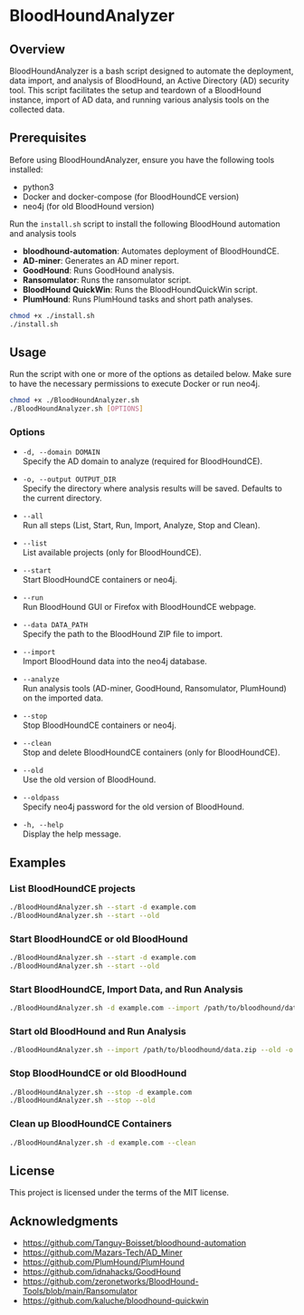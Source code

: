 
# BloodHoundAnalyzer

## Overview

BloodHoundAnalyzer is a bash script designed to automate the deployment, data import, and analysis of BloodHound, an Active Directory (AD) security tool. This script facilitates the setup and teardown of a BloodHound instance, import of AD data, and running various analysis tools on the collected data.

## Prerequisites

Before using BloodHoundAnalyzer, ensure you have the following tools installed:

- python3
- Docker and docker-compose (for BloodHoundCE version)
- neo4j (for old BloodHound version)

Run the `install.sh` script to install the following BloodHound automation and analysis tools 
  - **bloodhound-automation**: Automates deployment of BloodHoundCE.
  - **AD-miner**: Generates an AD miner report.
  - **GoodHound**: Runs GoodHound analysis.
  - **Ransomulator**: Runs the ransomulator script.
  - **BloodHound QuickWin**: Runs the BloodHoundQuickWin script.
  - **PlumHound**: Runs PlumHound tasks and short path analyses.

```bash
chmod +x ./install.sh
./install.sh
```
## Usage

Run the script with one or more of the options as detailed below. Make sure to have the necessary permissions to execute Docker or run neo4j.

```bash
chmod +x ./BloodHoundAnalyzer.sh
./BloodHoundAnalyzer.sh [OPTIONS]
```

### Options

- `-d, --domain DOMAIN`  
  Specify the AD domain to analyze (required for BloodHoundCE).

- `-o, --output OUTPUT_DIR`  
  Specify the directory where analysis results will be saved. Defaults to the current directory.

- `--all`  
  Run all steps (List, Start, Run, Import, Analyze, Stop and Clean).

- `--list`  
  List available projects (only for BloodHoundCE).

- `--start`  
  Start BloodHoundCE containers or neo4j.

- `--run`  
  Run BloodHound GUI or Firefox with BloodHoundCE webpage.

- `--data DATA_PATH`  
  Specify the path to the BloodHound ZIP file to import.

- `--import`  
  Import BloodHound data into the neo4j database.

- `--analyze`  
  Run analysis tools (AD-miner, GoodHound, Ransomulator, PlumHound) on the imported data.

- `--stop`  
  Stop BloodHoundCE containers or neo4j.

- `--clean`  
  Stop and delete BloodHoundCE containers (only for BloodHoundCE).

- `--old`  
  Use the old version of BloodHound.

- `--oldpass`  
  Specify neo4j password for the old version of BloodHound.

- `-h, --help`  
  Display the help message.

## Examples

### List BloodHoundCE projects

```bash
./BloodHoundAnalyzer.sh --start -d example.com
./BloodHoundAnalyzer.sh --start --old
```

### Start BloodHoundCE or old BloodHound

```bash
./BloodHoundAnalyzer.sh --start -d example.com
./BloodHoundAnalyzer.sh --start --old
```

### Start BloodHoundCE, Import Data, and Run Analysis

```bash
./BloodHoundAnalyzer.sh -d example.com --import /path/to/bloodhound/data.zip --analyze -o /path/to/output
```

### Start old BloodHound and Run Analysis

```bash
./BloodHoundAnalyzer.sh --import /path/to/bloodhound/data.zip --old -o /path/to/output
```

### Stop BloodHoundCE or old BloodHound

```bash
./BloodHoundAnalyzer.sh --stop -d example.com
./BloodHoundAnalyzer.sh --stop --old
```

### Clean up BloodHoundCE Containers

```bash
./BloodHoundAnalyzer.sh -d example.com --clean
```

## License

This project is licensed under the terms of the MIT license. 

## Acknowledgments
- https://github.com/Tanguy-Boisset/bloodhound-automation
- https://github.com/Mazars-Tech/AD_Miner
- https://github.com/PlumHound/PlumHound
- https://github.com/idnahacks/GoodHound
- https://github.com/zeronetworks/BloodHound-Tools/blob/main/Ransomulator
- https://github.com/kaluche/bloodhound-quickwin
